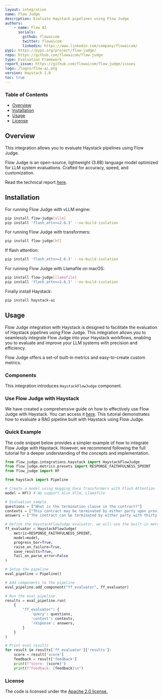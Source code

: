 ```yaml
---
layout: integration
name: Flow Judge
description: Evaluate Haystack pipelines using Flow Judge
authors:
    - name: Flow AI
      socials:
        github: flowaicom
        twitter: flowaicom
        linkedin: https://www.linkedin.com/company/flowaicom/ 
pypi: https://pypi.org/project/flow-judge/
repo: https://github.com/flowaicom/flow-judge
type: Evaluation Framework
report_issue: https://github.com/flowaicom/flow-judge/issues
logo: /logos/flow-ai.png
version: Haystack 2.0
toc: true
---
```

### **Table of Contents**
- [Overview](#overview)
- [Installation](#installation)
- [Usage](#usage)
- [License](#license)

## Overview
This integration allows you to evaluate Haystack pipelines using Flow Judge.

Flow Judge is an open-source, lightweight (3.8B) language model optimized for LLM system evaluations. Crafted for accuracy, speed, and customization.

Read the technical report [here](https://www.flow-ai.com/blog/flow-judge).

## Installation

For running Flow Judge with vLLM engine:
```bash
pip install flow-judge[vllm]
pip install 'flash_attn>=2.6.3' --no-build-isolation
```
For running Flow Judge with transformers:
```bash
pip install flow-judge[hf]
```
If flash attention:
```bash
pip install 'flash_attn>=2.6.3' --no-build-isolation
```
For running Flow Judge with Llamafile on macOS:
```bash
pip install flow-judge[llamafile]
pip install 'flash_attn>=2.6.3' --no-build-isolation
```

Finally install Haystack:
```bash
pip install haystack-ai
```

## Usage 
Flow Judge integration with Haystack is designed to facilitate the evaluation of Haystack pipelines using Flow Judge. This integration allows you to seamlessly integrate Flow Judge into your Haystack workflows, enabling you to evaluate and improve your LLM systems with precision and efficiency. 

Flow Judge offers a set-of built-in metrics and easy-to-create custom metrics. 

### Components
This integration introduces `HaystackFlowJudge` component.
  
### Use Flow Judge with Haystack 
We have created a comprehensive guide on how to effectively use Flow Judge with Haystack. You can access it [here](https://github.com/flowaicom/flow-judge/blob/main/examples/5_evaluate_haystack_rag_pipeline.ipynb). This tutorial demonstrates how to evaluate a RAG pipeline built with Haystack using Flow Judge. 

### Quick Example
The code snippet below provides a simpler example of how to integrate Flow Judge with Haystack. However, we recommend following the full tutorial for a deeper understanding of the concepts and implementation. 

```python
from flow_judge.integrations.haystack import HaystackFlowJudge
from flow_judge.metrics.presets import RESPONSE_FAITHFULNESS_5POINT
from flow_judge import Hf

from haystack import Pipeline

# Create a model using Hugging Face Transformers with Flash Attention
model = Hf() # We support also Vllm, Llamafile

# Evaluation sample 
questions = ["What is the termination clause in the contract?"] 
contexts = ["This contract may be terminated by either party upon providing thirty (30) days written notice to the other party. In the event of a breach of contract, the non-breaching party may terminate the contract immediately."]
answers = ["The contract can be terminated by either party with thirty days written notice."] 

# Define the HaystackFlowJudge evaluator, we will use the built-in metric for faithfulness
ff_evaluator = HaystackFlowJudge(
    metric=RESPONSE_FAITHFULNESS_5POINT,
    model=model,
    progress_bar=True,
    raise_on_failure=True,
    save_results=True,
    fail_on_parse_error=False
)

# Setup the pipeline
eval_pipeline = Pipeline()

# Add components to the pipeline
eval_pipeline.add_component("ff_evaluator", ff_evaluator)

# Run the eval pipeline
results = eval_pipeline.run(
    {
        "ff_evaluator": {
            'query': questions,
            'context': contexts,
            'response': answers,
        }
    }
)

# Print eval results 
for result in results['ff_evaluator']['results']:
    score = result['score']
    feedback = result['feedback']
    print(f"Score: {score}")
    print(f"Feedback: {feedback}\n")

``` 

### License
The code is licensed under the [Apache 2.0 license.](https://github.com/flowaicom/flow-judge/blob/main/LICENSE)

